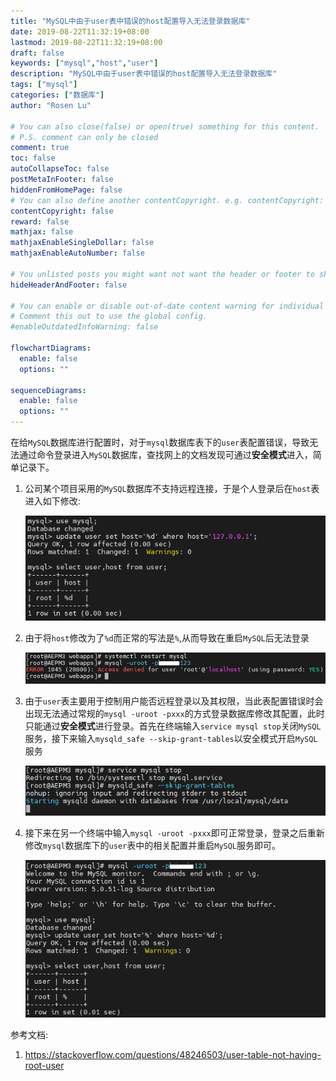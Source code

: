 ```yaml
---
title: "MySQL中由于user表中错误的host配置导入无法登录数据库"
date: 2019-08-22T11:32:19+08:00
lastmod: 2019-08-22T11:32:19+08:00
draft: false
keywords: ["mysql","host","user"]
description: "MySQL中由于user表中错误的host配置导入无法登录数据库"
tags: ["mysql"]
categories: ["数据库"]
author: "Rosen Lu"

# You can also close(false) or open(true) something for this content.
# P.S. comment can only be closed
comment: true
toc: false
autoCollapseToc: false
postMetaInFooter: false
hiddenFromHomePage: false
# You can also define another contentCopyright. e.g. contentCopyright: "This is another copyright."
contentCopyright: false
reward: false
mathjax: false
mathjaxEnableSingleDollar: false
mathjaxEnableAutoNumber: false

# You unlisted posts you might want not want the header or footer to show
hideHeaderAndFooter: false

# You can enable or disable out-of-date content warning for individual post.
# Comment this out to use the global config.
#enableOutdatedInfoWarning: false

flowchartDiagrams:
  enable: false
  options: ""

sequenceDiagrams: 
  enable: false
  options: ""
---
```


在给`MySQL`数据库进行配置时，对于`mysql`数据库表下的`user`表配置错误，导致无法通过命令登录进入`MySQL`数据库，查找网上的文档发现可通过**安全模式**进入，简单记录下。

<!--more-->

1. 公司某个项目采用的`MySQL`数据库不支持远程连接，于是个人登录后在`host`表进入如下修改:

   ![host中的错误配置](/blog_img/mysql/mysql-can-not-login-due-to-incorrect-host-config/mysql-host-wrong-config.png "host中的错误配置") 

2. 由于将`host`修改为了`%d`而正常的写法是`%`,从而导致在重启`MySQL`后无法登录

   ![mysql无法登录](/blog_img/mysql/mysql-can-not-login-due-to-incorrect-host-config/mysql-can-not-login.png "mysql无法登录") 

3. 由于`user`表主要用于控制用户能否远程登录以及其权限，当此表配置错误时会出现无法通过常规的`mysql -uroot -pxxx`的方式登录数据库修改其配置，此时只能通过**安全模式**进行登录。首先在终端输入`service mysql stop`关闭`MySQL`服务，接下来输入`mysqld_safe --skip-grant-tables`以安全模式开启`MySQL`服务

   ![mysql开启安全模式](/blog_img/mysql/mysql-can-not-login-due-to-incorrect-host-config/mysql-start-with-safe-mod.png "mysql开启安全模式") 

4. 接下来在另一个终端中输入`mysql -uroot -pxxx`即可正常登录，登录之后重新修改`mysql`数据库下的`user`表中的相关配置并重启`MySQL`服务即可。

   ![mysql通过安全模式登录](/blog_img/mysql/mysql-can-not-login-due-to-incorrect-host-config/mysql-login-with-safe-mod.png "mysql通过安全模式登录") 

参考文档:

1. https://stackoverflow.com/questions/48246503/user-table-not-having-root-user

